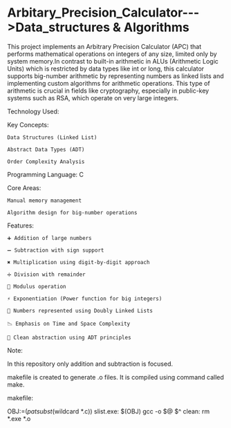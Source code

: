 # Arbitary_Precision_Calculator--->Data_structures & Algorithms

This project implements an Arbitrary Precision Calculator (APC) that performs mathematical operations on integers of any size, limited only by system memory.In contrast to built-in arithmetic in ALUs (Arithmetic Logic Units) which is restricted by data types like int or long, this calculator supports big-number arithmetic by representing numbers as linked lists and implementing custom algorithms for arithmetic operations.
This type of arithmetic is crucial in fields like cryptography, especially in public-key systems such as RSA, which operate on very large integers.

Technology Used:

Key Concepts:

    Data Structures (Linked List)

    Abstract Data Types (ADT)

    Order Complexity Analysis

Programming Language: C

Core Areas:

    Manual memory management

    Algorithm design for big-number operations

 Features:
 
    ➕ Addition of large numbers

    ➖ Subtraction with sign support

    ✖️ Multiplication using digit-by-digit approach

    ➗ Division with remainder

    🧮 Modulus operation

    ⚡ Exponentiation (Power function for big integers)

    🧱 Numbers represented using Doubly Linked Lists

    📉 Emphasis on Time and Space Complexity

    🧠 Clean abstraction using ADT principles

Note:

In this repository only addition and subtraction is focused.

makefile is created to generate .o files. It is compiled using command called make.

makefile:

OBJ:=$(patsubst %.c,%.o,$(wildcard *.c))
slist.exe: $(OBJ)
        gcc -o $@ $^
clean:
        rm *.exe *.o


